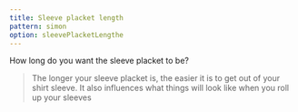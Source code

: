 ```yaml
---
title: Sleeve placket length
pattern: simon
option: sleevePlacketLengthe
---
```


How long do you want the sleeve placket to be?

> The longer your sleeve placket is, the easier it is to get out of your shirt sleeve. It also influences what things will look like when you roll up your sleeves